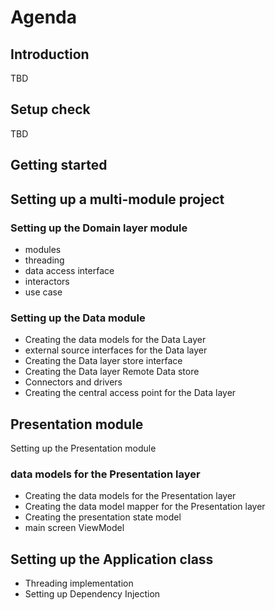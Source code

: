 # Agenda

## Introduction 

TBD

## Setup check

TBD

## Getting started 


## Setting up a multi-module project


### Setting up the Domain layer module

* modules
* threading
* data access interface
* interactors
* use case

###  Setting up the Data module

* Creating the data models for the Data Layer
* external source interfaces for the Data layer
* Creating the Data layer store interface
* Creating the Data layer Remote Data store
* Connectors and drivers
* Creating the central access point for the Data layer

## Presentation module

Setting up the Presentation module

### data models for the Presentation layer

* Creating the data models for the Presentation layer
* Creating the data model mapper for the Presentation layer
* Creating the presentation state model
* main screen ViewModel

## Setting up the Application class

* Threading implementation
* Setting up Dependency Injection